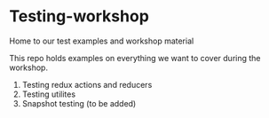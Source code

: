 # Testing-workshop

Home to our test examples and workshop material

This repo holds examples on everything we want to cover during the workshop. 

1. Testing redux actions and reducers
2. Testing utilites
3. Snapshot testing (to be added)
